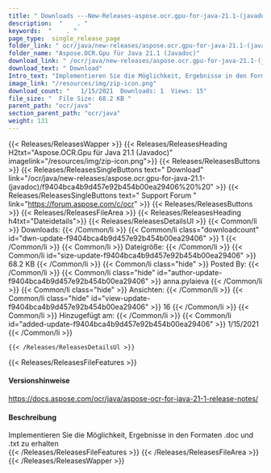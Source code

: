 ```yaml
---
title: " Downloads ---New-Releases-aspose.ocr.gpu-for-java-21.1-(javadoc) . "
description:  "    . " 
keywords:  "    . " 
page_type:  single_release_page
folder_link: " ocr/java/new-releases/aspose.ocr.gpu-for-java-21.1-(javadoc)/"
folder_name: "Aspose.OCR.Gpu für Java 21.1 (Javadoc)"
download_link: " /ocr/java/new-releases/aspose.ocr.gpu-for-java-21.1-(javadoc)/f9404bca4b9d457e92b454b00ea29406"
download_text: " Download"
Intro_text: "Implementieren Sie die Möglichkeit, Ergebnisse in den Formaten .doc und .txt zu erhalten"
image_link: "/resources/img/zip-icon.png"
download_count: "   1/15/2021  Downloads: 1  Views: 15"
file_size: "  File Size: 68.2 KB "
parent_path: "ocr/java"
section_parent_path: "ocr/java"
weight: 131
---
```


{{< Releases/ReleasesWapper >}}
  {{< Releases/ReleasesHeading H2txt="Aspose.OCR.Gpu für Java 21.1 (Javadoc)" imagelink="/resources/img/zip-icon.png">}}
  {{< Releases/ReleasesButtons >}}
    {{< Releases/ReleasesSingleButtons text=" Download" link="/ocr/java/new-releases/aspose.ocr.gpu-for-java-21.1-(javadoc)/f9404bca4b9d457e92b454b00ea29406%20%20" >}}
    {{< Releases/ReleasesSingleButtons text=" Support Forum " link="https://forum.aspose.com/c/ocr" >}}
  {{< Releases/ReleasesButtons >}}
  {{< Releases/ReleasesFileArea >}}
    {{< Releases/ReleasesHeading h4txt="Dateidetails">}}
    {{< Releases/ReleasesDetailsUl >}}
            {{< Common/li >}} Downloads: {{< /Common/li >}}
      {{< Common/li class="downloadcount" id="dwn-update-f9404bca4b9d457e92b454b00ea29406" >}} 1 {{< /Common/li >}}
      {{< Common/li >}} Dateigröße: {{< /Common/li >}}
      {{< Common/li id="size-update-f9404bca4b9d457e92b454b00ea29406" >}} 68.2 KB {{< /Common/li >}} 
      {{< Common/li  class="hide" >}} Posted By: {{< /Common/li >}} 
      {{< Common/li class="hide" id="author-update-f9404bca4b9d457e92b454b00ea29406" >}} anna.pylaieva {{< /Common/li >}}
      {{< Common/li class="hide" >}} Ansichten: {{< /Common/li >}}
      {{< Common/li class="hide" id="view-update-f9404bca4b9d457e92b454b00ea29406" >}} 16 {{< /Common/li >}}
      {{< Common/li >}} Hinzugefügt am: {{< /Common/li >}}
      {{< Common/li id="added-update-f9404bca4b9d457e92b454b00ea29406" >}} 1/15/2021 {{< /Common/li >}} 

    {{< /Releases/ReleasesDetailsUl >}}

  {{< Releases/ReleasesFileFeatures >}}
      <h4>Versionshinweise</h4><div> <a href="https://docs.aspose.com/ocr/java/aspose-ocr-for-java-21-1-release-notes/">https://docs.aspose.com/ocr/java/aspose-ocr-for-java-21-1-release-notes/</a></div><h4> Beschreibung</h4><div class="HTMLDescription"> Implementieren Sie die Möglichkeit, Ergebnisse in den Formaten .doc und .txt zu erhalten</div>
  {{< /Releases/ReleasesFileFeatures >}}
 {{< /Releases/ReleasesFileArea >}}
{{< /Releases/ReleasesWapper >}}



